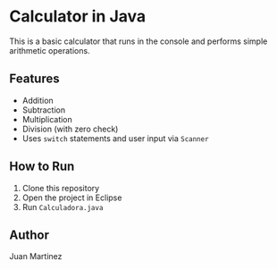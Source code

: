 # Calculator in Java

This is a basic calculator that runs in the console and performs simple arithmetic operations.

## Features
- Addition
- Subtraction
- Multiplication
- Division (with zero check)
- Uses `switch` statements and user input via `Scanner`

## How to Run
1. Clone this repository
2. Open the project in Eclipse
3. Run `Calculadora.java`

## Author
Juan Martinez
 	